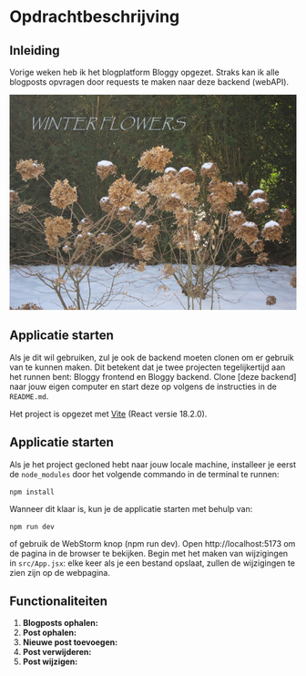 # Opdrachtbeschrijving

## Inleiding

Vorige weken heb ik het blogplatform Bloggy opgezet. Straks kan ik alle blogposts opvragen door requests te maken naar deze backend (webAPI).

![logo-white.png](src%2Fassets%2Flogo-white.png)

## Applicatie starten

Als je dit wil gebruiken, zul je ook de backend moeten clonen om er gebruik van te kunnen maken. Dit betekent dat je twee projecten tegelijkertijd aan het
runnen bent:
Bloggy frontend en Bloggy backend. Clone [deze backend]  naar jouw eigen computer en start deze op
volgens de instructies in de `README.md`.

Het project is opgezet met [Vite](https://vitejs.dev/) (React versie 18.2.0).

## Applicatie starten

Als je het project gecloned hebt naar jouw locale machine, installeer je eerst de `node_modules` door het volgende
commando in de terminal te runnen:

```shell
npm install
```

Wanneer dit klaar is, kun je de applicatie starten met behulp van:

```shell
npm run dev
```

of gebruik de WebStorm knop (npm run dev). Open http://localhost:5173 om de pagina in de browser te bekijken. Begin met
het maken van wijzigingen in `src/App.jsx`: elke keer als je een bestand opslaat, zullen de wijzigingen te zien zijn op
de webpagina.



## Functionaliteiten

1. **Blogposts ophalen:**
2. **Post ophalen:**
3. **Nieuwe post toevoegen:**
4. **Post verwijderen:**
6. **Post wijzigen:** 



